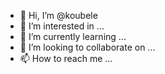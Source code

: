 - 👋 Hi, I’m @koubele
- 👀 I’m interested in ...
- 🌱 I’m currently learning ...
- 💞️ I’m looking to collaborate on ...
- 📫 How to reach me ...

<!---
koubele/koubele is a ✨ special ✨ repository because its `README.md` (this file) appears on your GitHub profile.
You can click the Preview link to take a look at your changes.
--->
